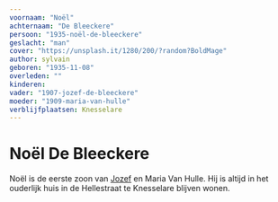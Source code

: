 ```yaml
---
voornaam: "Noël"
achternaam: "De Bleeckere"
persoon: "1935-noël-de-bleeckere"
geslacht: "man"
cover: "https://unsplash.it/1280/200/?random?BoldMage"
author: sylvain
geboren: "1935-11-08"
overleden: ""
kinderen:    
vader: "1907-jozef-de-bleeckere"
moeder: "1909-maria-van-hulle"   
verblijfplaatsen: Knesselare
---
```

# Noël De Bleeckere
Noël is de eerste zoon van [Jozef](1907-jozef-de-bleeckere) en Maria Van Hulle. Hij is altijd in het ouderlijk huis in de Hellestraat te  Knesselare blijven wonen. 







